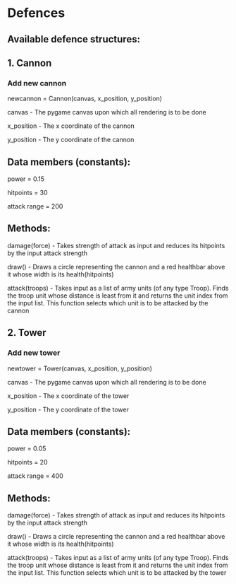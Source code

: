# Defences

## Available defence structures:

## 1. Cannon

### Add new cannon

newcannon = Cannon(canvas, x_position, y_position)

<p>canvas      - The pygame canvas upon which all rendering is to be done
</p><p>x_position  - The x coordinate of the cannon
</p><p>y_position  - The y coordinate of the cannon 
</p>

## Data members (constants):

<p>power               = 0.15
</p><p>hitpoints       = 30
</p><p>attack range    = 200 

</p>

## Methods:

<p>
damage(force)       -   Takes strength of attack as input and reduces its hitpoints by the input attack strength
</p>

<p>
draw()              -   Draws a circle representing the cannon and a red healthbar above it whose width is its health(hitpoints)
</p>

<p>
attack(troops)      -   Takes input as a list of army units (of any type Troop). Finds the troop unit whose distance is least from it and returns the unit index from the input list. This function selects which unit is to be attacked by the cannon
</p>

## 2. Tower

### Add new tower

newtower = Tower(canvas, x_position, y_position)

<p>canvas      - The pygame canvas upon which all rendering is to be done
</p><p>x_position  - The x coordinate of the tower
</p><p>y_position  - The y coordinate of the tower 
</p>

## Data members (constants):

<p>power                = 0.05
</p><p>hitpoints       = 20
</p><p>attack range    = 400 
</p>

## Methods:

<p>
damage(force)       -   Takes strength of attack as input and reduces its hitpoints by the input attack strength
</p>

<p>
draw()              -   Draws a circle representing the cannon and a red healthbar above it whose width is its health(hitpoints)
</p>

<p>
attack(troops)      -   Takes input as a list of army units (of any type Troop). Finds the troop unit whose distance is least from it and returns the unit index from the input list. This function selects which unit is to be attacked by the tower
</p>

